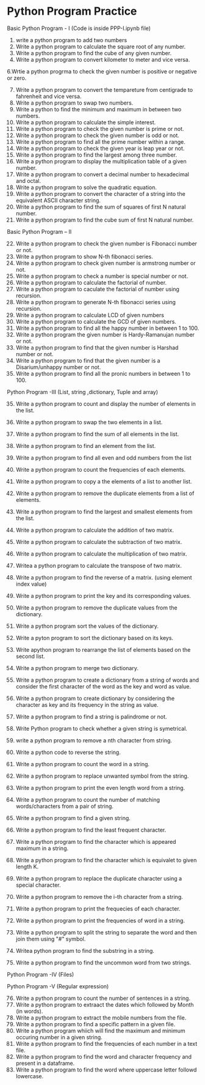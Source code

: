 # Python Program Practice

Basic Python Program - I (Code is inside PPP-I.ipynb file)

1. write a python program to add two numbers
2. Write a python program to calculate the square root of any number.
3. Write a python program to find the cube of any given number.
4. Write a python program to convert kilometer to meter and vice versa.

6.Wrtie a python progrma to check the given number is positive or negative or zero.

7. Write a python program to convert the tempareture from centigrade to fahrenheit and vice versa.
8. Write a python program to swap two numbers.
9. Write a python to find the minimum and maximum in between two numbers.
10. Write a python program to calculate the simple interest.
11. Write a python program to check the given  number is prime or not.
12. Write a python program to check the given number is odd or not.
13. Write a python program to find all the prime number within a range.
14. Write a python program to check the given year is leap year or not.
15. Write a python program to find the largest among three number.
16. Write a python program to display the multiplication table of a given number.
17. Write a python program to convert a decimal number to hexadecimal and octal.
18. Write a python program to solve the quadratic equation.
19. Write a python program to convert the character of a string into the equivalent ASCII character string.
20. Write a python program to find the sum of squares of first N natural number.
21. Write a python program to find the cube sum of first N natural number.

Basic Python Program – II

22. Write a python program to check the given number is Fibonacci number or not.
23. Write a python program to show N-th fibonacci series.
24. Write a python program to check given number is armstrong number or not.
25. Write a python program to check a number is special number or not.
26. Write a python program to calculate the factorial of number.
27. Write a python program to caculate the factorial of number using recursion.
28. Write a python program to generate N-th fibonacci series using recursion.
29. Write a python program to calculate LCD of given numbers
30. Write a python program to calculate the GCD of given numbers.
31. Write a python program to find all the happy number in between 1 to 100.
32. Write a python program the given number is Hardy-Ramanujan number or not.
33. Write a python program to find that the given number is Harshad number or not.
34. Write a python program to find that the given number is a Disarium/unhappy number or not.
35. Write a python program to find all the pronic numbers in between 1 to 100.

Python Program -III (List, string ,dictionary, Tuple and array)

35. Write a python program to count and display the number of elements in the list.
36. Write a python program to swap the two elements in a list.
37. Write a python program to find the sum of all elements in the list.
38. Write a python program to find an element from the list.
39. Write a python program to find all even  and odd numbers from the list
40. Write a python program to count the frequencies of each elements.
41. Write a python program to copy a the elements of a list to another list.

42. Write a python program to remove the duplicate elements from a list of elements.

43. Write a python program to find the largest and smallest elements from the list.
44. Write a python program to calculate the addition of two matrix.
45. Write a python program to calculate the subtraction of two matrix.
46. Write a python program to calculate the multiplication of two matrix.
47. Writea a python program to calculate the transpose of two matrix.
48. Write a python program to find the reverse of a matrix. (using element index value)
49. Write a python program to print the key and its corresponding values.
50. Write a python program to remove the duplicate values from the dictionary.
51. Write a python program sort the values of the dictionary.
52. Write a pyton program to sort the dictionary based on its keys.
53. Write apython program to rearrange the list of elements based on the second list.
54. Write a python program to merge two dictionary.
55. Write a python program to create a dictionary from a string of words and consider the first character of the word as the key and word as value.
56. Write a python program to create dictionary by considering the character as key and its frequency in the string as value. 
57. Write a python program to find a string is palindrome or not.
58. Write Python program to check whether a given string is symetrical.
59. write a python program to remove a nth character from string.
60. Write a python code to reverse the string.
61. Write a python program to count the word in a string.
62. Write a python program to replace unwanted symbol from the string.
63. Write a python program to print the even length word from a string.
64. Write a python program to count the number of matching words/characters from a pair of string.
65. Write a python program to find a given string.
66. Write a python program to find the least frequent character.
67. Write a python program to find the character which is appeared maximum in a string.
68. Write a python program to find the character which is equivalet to given length K.
69. Write a python program to replace the duplicate character using a special character. 
70. Write a python program to remove the i-th character from a string.
71. Write a python program to print the frequecies of each character.
72. Write a python program to print the frequencies of word in a string.
73. Write a python program to split the string to separate the word and then join them using "#" symbol.
74. Writea python program to find the substring in a string.
75. Write a python program to find the uncommon word from two strings.


Python Program -IV (Files)

Python Program -V (Regular expression)

76. Write a python program to count the number of sentences in a string.
77. Write a python program to extraact the dates which followed by Month (in words).
78. Write a python program to extract the mobile numbers from the file.
79. Write a python program to find a specific pattern in a given file.
80. Write a python program whiich will find the maximum and minimum occuring number in a given string.
81. Write a python program to find the frequencies of each number in a text file.
82. Write a python program to find the word and character frequency and present in a dataframe.
83. Write a python program to find the word where uppercase letter followd lowercase.
